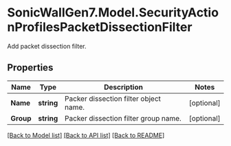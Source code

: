 # SonicWallGen7.Model.SecurityActionProfilesPacketDissectionFilter
Add packet dissection filter.

## Properties

Name | Type | Description | Notes
------------ | ------------- | ------------- | -------------
**Name** | **string** | Packer dissection filter object name. | [optional] 
**Group** | **string** | Packer dissection filter group name. | [optional] 

[[Back to Model list]](../README.md#documentation-for-models) [[Back to API list]](../README.md#documentation-for-api-endpoints) [[Back to README]](../README.md)

